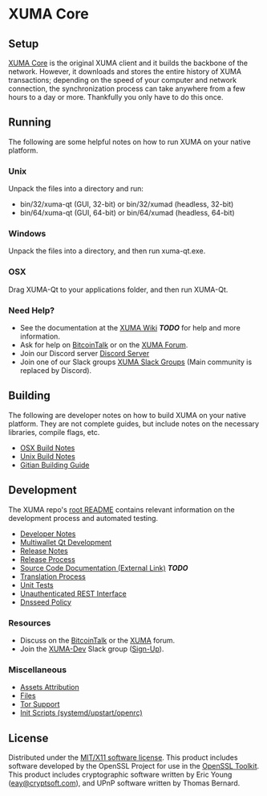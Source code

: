 XUMA Core
=====================

Setup
---------------------
[XUMA Core](http://xuma.org/wallet) is the original XUMA client and it builds the backbone of the network. However, it downloads and stores the entire history of XUMA transactions; depending on the speed of your computer and network connection, the synchronization process can take anywhere from a few hours to a day or more. Thankfully you only have to do this once.

Running
---------------------
The following are some helpful notes on how to run XUMA on your native platform.

### Unix

Unpack the files into a directory and run:

- bin/32/xuma-qt (GUI, 32-bit) or bin/32/xumad (headless, 32-bit)
- bin/64/xuma-qt (GUI, 64-bit) or bin/64/xumad (headless, 64-bit)

### Windows

Unpack the files into a directory, and then run xuma-qt.exe.

### OSX

Drag XUMA-Qt to your applications folder, and then run XUMA-Qt.

### Need Help?

* See the documentation at the [XUMA Wiki](https://en.bitcoin.it/wiki/Main_Page) ***TODO***
for help and more information.
* Ask for help on [BitcoinTalk](https://bitcointalk.org/index.php?topic=1262920.0) or on the [XUMA Forum](http://forum.xuma.org/).
* Join our Discord server [Discord Server](https://discord.xuma.org)
* Join one of our Slack groups [XUMA Slack Groups](https://xuma.org/slack-logins/) (Main community is replaced by Discord).

Building
---------------------
The following are developer notes on how to build XUMA on your native platform. They are not complete guides, but include notes on the necessary libraries, compile flags, etc.

- [OSX Build Notes](build-osx.md)
- [Unix Build Notes](build-unix.md)
- [Gitian Building Guide](gitian-building.md)

Development
---------------------
The XUMA repo's [root README](https://github.com/XUMA-Project/XUMA/blob/master/README.md) contains relevant information on the development process and automated testing.

- [Developer Notes](developer-notes.md)
- [Multiwallet Qt Development](multiwallet-qt.md)
- [Release Notes](release-notes.md)
- [Release Process](release-process.md)
- [Source Code Documentation (External Link)](https://dev.visucore.com/bitcoin/doxygen/) ***TODO***
- [Translation Process](translation_process.md)
- [Unit Tests](unit-tests.md)
- [Unauthenticated REST Interface](REST-interface.md)
- [Dnsseed Policy](dnsseed-policy.md)

### Resources

* Discuss on the [BitcoinTalk](https://bitcointalk.org/index.php?topic=1262920.0) or the [XUMA](http://forum.xuma.org/) forum.
* Join the [XUMA-Dev](https://xuma-dev.slack.com/) Slack group ([Sign-Up](https://xuma-dev.herokuapp.com/)).

### Miscellaneous
- [Assets Attribution](assets-attribution.md)
- [Files](files.md)
- [Tor Support](tor.md)
- [Init Scripts (systemd/upstart/openrc)](init.md)

License
---------------------
Distributed under the [MIT/X11 software license](http://www.opensource.org/licenses/mit-license.php).
This product includes software developed by the OpenSSL Project for use in the [OpenSSL Toolkit](https://www.openssl.org/). This product includes
cryptographic software written by Eric Young ([eay@cryptsoft.com](mailto:eay@cryptsoft.com)), and UPnP software written by Thomas Bernard.
